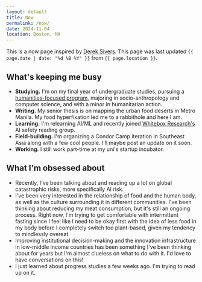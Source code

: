 ```yaml
---
layout: default
title: Now
permalink: /now/
date: 2024-11-04
location: Boston, MA
---
```


This is a now page inspired by [Derek Sivers](https://nownownow.com/about). This page was last updated `{{ page.date | date: "%d %B %Y" }}` from `{{ page.location }}`.

## What's keeping me busy

- **Studying.** I'm on my final year of undergraduate studies, pursuing a [humanities-focused program](https://www.ateneo.edu/soh/is/academics/ab-is), majoring in socio-anthropology and computer science, and with a minor in humanitarian action.
- **Writing.** My senior thesis is on mapping the urban food deserts in Metro Manila. My food hyperfixation led me to a rabbithole and here I am.
- **Learning.** I'm relearning AI/ML and recently joined [Whitebox Research's](https://www.facebook.com/WhiteBoxResearch) AI safety reading group.
- **Field-building.** I'm organizing a Condor Camp iteration in Southeast Asia along with a few cool people. I'll maybe post an update on it soon.
- **Working.** I still work part-time at my uni's startup incubator.

## What I'm obsessed about

- Recently, I've been talking about and reading up a lot on global catastrophic risks, more specifically AI risk.
- I've been very interested in the relationship of food and the human body, as well as the culture surrounding it in different communities. I've been thinking about reducing my meat consumption, but it's still an ongoing process. Right now, I'm trying to get comfortable with intermittent fasting since I feel like I need to be okay first with the idea of less food in my body before I completely switch too plant-based, given my tendency to mindlessly overeat.
- Improving institutional decision-making and the innovation infrastructure in low-middle income countries has been something I've been thinking about for years but I'm almost clueless on what to do with it. I'd love to have conversations on this!
- I just learned about progress studies a few weeks ago. I'm trying to read up on it.